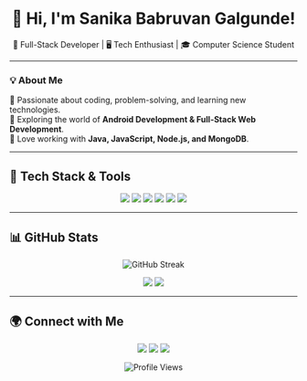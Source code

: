 <h1 align="center">👋 Hi, I'm Sanika Babruvan Galgunde!</h1>

<p align="center">
🚀 Full-Stack Developer | 🖥️ Tech Enthusiast | 🎓 Computer Science Student  
</p>

---

### 💡 **About Me**  
🔹 Passionate about coding, problem-solving, and learning new technologies.  
🔹 Exploring the world of **Android Development & Full-Stack Web Development**.  
🔹 Love working with **Java, JavaScript, Node.js, and MongoDB**.  

---

## 🚀 **Tech Stack & Tools**
<p align="center">
  <img src="https://img.shields.io/badge/Java-ED8B00?style=for-the-badge&logo=openjdk&logoColor=white"/>
  <img src="https://img.shields.io/badge/Android-3DDC84?style=for-the-badge&logo=android&logoColor=white"/>
  <img src="https://img.shields.io/badge/MongoDB-4EA94B?style=for-the-badge&logo=mongodb&logoColor=white"/>
  <img src="https://img.shields.io/badge/Node.js-43853D?style=for-the-badge&logo=node.js&logoColor=white"/>
  <img src="https://img.shields.io/badge/Express.js-000000?style=for-the-badge&logo=express&logoColor=white"/>
  <img src="https://img.shields.io/badge/GitHub-181717?style=for-the-badge&logo=github&logoColor=white"/>
</p>

---

## 📊 **GitHub Stats**
<p align="center">
  <img src="https://github-readme-streak-stats.herokuapp.com/?user=cd23co66&theme=radical&hide_border=true" alt="GitHub Streak"/>
</p>
<p align="center">
  <img src="https://github-readme-stats.vercel.app/api?username=cd23co66&show_icons=true&theme=radical&hide_border=true"/>
  <img src="https://github-readme-stats.vercel.app/api/top-langs/?username=cd23co66&layout=compact&theme=radical&hide_border=true"/>
</p>

---

## 🌍 **Connect with Me**
<p align="center">
  <a href="mailto:sbgalgunde@gmail.com"><img src="https://img.shields.io/badge/Email-D14836?style=for-the-badge&logo=gmail&logoColor=white"/></a>
  <a href="https://github.com/cd23co66"><img src="https://img.shields.io/badge/GitHub-181717?style=for-the-badge&logo=github&logoColor=white"/></a>
  <a href="https://replit.com/@galgundesanika"><img src="https://img.shields.io/badge/Replit-6666FF?style=for-the-badge&logo=replit&logoColor=white"/></a>
</p>

<p align="center">
  <img src="https://komarev.com/ghpvc/?username=cd23co66&color=blue" alt="Profile Views"/>
</p>
